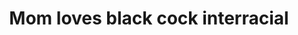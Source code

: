 ---
layout: post
title: Mom loves black cock interracial
duration: '05:08'
view: 235
rate: 2
video: 'https://flashservice.xvideos.com/embedframe/6627705'
category: 
 - black
tags: 
 - big-black-cock
priority: 0.9
changefreq: daily
---